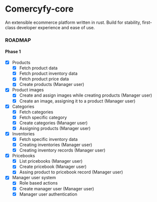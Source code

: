 # Comercyfy-core
An extensible ecommerce platform written in rust. Build for stability, first-class developer experience and ease of use.

### ROADMAP
#### Phase 1
- [x] Products
    - [x] Fetch product data
    - [x] Fetch product inventory data
    - [x] Fetch product price data
    - [x] Create products (Manager user)
- [x] Product images
    - [x] Create and assign images while creating products (Manager user)
    - [x] Create an image, assigning it to a product (Manager user)
- [x] Categories
    - [x] Fetch categories
    - [x] Fetch specific category
    - [x] Create categories (Manager user)
    - [x] Assigning products (Manager user)
- [x] Inventories
    - [x] Fetch specific inventory data
    - [x] Creating inventories (Manager user)
    - [x] Creating inventory records (Manager user)
- [x] Pricebooks
    - [x] List pricebooks (Manager user)
    - [x] Create pricebook (Manager user)
    - [x] Assing product to pricebook record (Manager user)
- [x] Manager user system
    - [x] Role based actions
    - [x] Create manager user (Manager user)
    - [x] Manager user authentication
